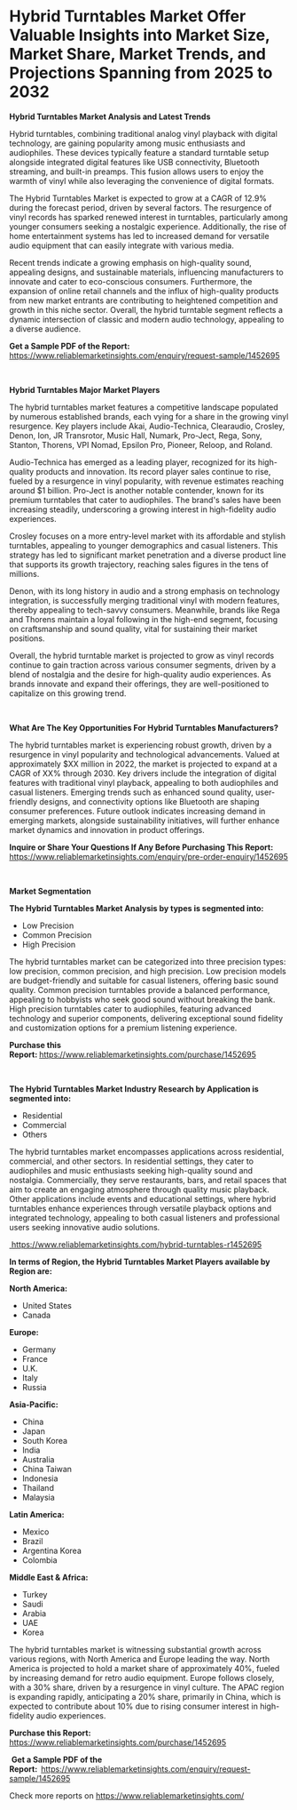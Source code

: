 <p><h1>Hybrid Turntables Market Offer Valuable Insights into Market Size, Market Share, Market Trends, and Projections Spanning from 2025 to 2032</h1></p><p><strong>Hybrid Turntables Market Analysis and Latest Trends</strong></p>
<p><p>Hybrid turntables, combining traditional analog vinyl playback with digital technology, are gaining popularity among music enthusiasts and audiophiles. These devices typically feature a standard turntable setup alongside integrated digital features like USB connectivity, Bluetooth streaming, and built-in preamps. This fusion allows users to enjoy the warmth of vinyl while also leveraging the convenience of digital formats.</p><p>The Hybrid Turntables Market is expected to grow at a CAGR of 12.9% during the forecast period, driven by several factors. The resurgence of vinyl records has sparked renewed interest in turntables, particularly among younger consumers seeking a nostalgic experience. Additionally, the rise of home entertainment systems has led to increased demand for versatile audio equipment that can easily integrate with various media. </p><p>Recent trends indicate a growing emphasis on high-quality sound, appealing designs, and sustainable materials, influencing manufacturers to innovate and cater to eco-conscious consumers. Furthermore, the expansion of online retail channels and the influx of high-quality products from new market entrants are contributing to heightened competition and growth in this niche sector. Overall, the hybrid turntable segment reflects a dynamic intersection of classic and modern audio technology, appealing to a diverse audience.</p></p>
<p><strong>Get a Sample PDF of the Report:&nbsp;</strong> <a href="https://www.reliablemarketinsights.com/enquiry/request-sample/1452695?utm_campaign=2606&utm_medium=2&utm_source=Github&utm_content=ia&utm_term=11042025&utm_id=hybrid-turntables">https://www.reliablemarketinsights.com/enquiry/request-sample/1452695</a></p>
<p>&nbsp;</p>
<p><strong>Hybrid Turntables Major Market Players</strong></p>
<p><p>The hybrid turntables market features a competitive landscape populated by numerous established brands, each vying for a share in the growing vinyl resurgence. Key players include Akai, Audio-Technica, Clearaudio, Crosley, Denon, Ion, JR Transrotor, Music Hall, Numark, Pro-Ject, Rega, Sony, Stanton, Thorens, VPI Nomad, Epsilon Pro, Pioneer, Reloop, and Roland.</p><p>Audio-Technica has emerged as a leading player, recognized for its high-quality products and innovation. Its record player sales continue to rise, fueled by a resurgence in vinyl popularity, with revenue estimates reaching around $1 billion. Pro-Ject is another notable contender, known for its premium turntables that cater to audiophiles. The brand's sales have been increasing steadily, underscoring a growing interest in high-fidelity audio experiences.</p><p>Crosley focuses on a more entry-level market with its affordable and stylish turntables, appealing to younger demographics and casual listeners. This strategy has led to significant market penetration and a diverse product line that supports its growth trajectory, reaching sales figures in the tens of millions.</p><p>Denon, with its long history in audio and a strong emphasis on technology integration, is successfully merging traditional vinyl with modern features, thereby appealing to tech-savvy consumers. Meanwhile, brands like Rega and Thorens maintain a loyal following in the high-end segment, focusing on craftsmanship and sound quality, vital for sustaining their market positions.</p><p>Overall, the hybrid turntable market is projected to grow as vinyl records continue to gain traction across various consumer segments, driven by a blend of nostalgia and the desire for high-quality audio experiences. As brands innovate and expand their offerings, they are well-positioned to capitalize on this growing trend.</p></p>
<p>&nbsp;</p>
<p><strong>What Are The Key Opportunities For Hybrid Turntables Manufacturers?</strong></p>
<p><p>The hybrid turntables market is experiencing robust growth, driven by a resurgence in vinyl popularity and technological advancements. Valued at approximately $XX million in 2022, the market is projected to expand at a CAGR of XX% through 2030. Key drivers include the integration of digital features with traditional vinyl playback, appealing to both audiophiles and casual listeners. Emerging trends such as enhanced sound quality, user-friendly designs, and connectivity options like Bluetooth are shaping consumer preferences. Future outlook indicates increasing demand in emerging markets, alongside sustainability initiatives, will further enhance market dynamics and innovation in product offerings.</p></p>
<p><strong>Inquire or Share Your Questions If Any Before Purchasing This Report:</strong> <a href="https://www.reliablemarketinsights.com/enquiry/pre-order-enquiry/1452695?utm_campaign=2606&utm_medium=2&utm_source=Github&utm_content=ia&utm_term=11042025&utm_id=hybrid-turntables">https://www.reliablemarketinsights.com/enquiry/pre-order-enquiry/1452695</a></p>
<p>&nbsp;</p>
<p><strong>Market Segmentation</strong></p>
<p><strong>The Hybrid Turntables Market Analysis by types is segmented into:</strong></p>
<p><ul><li>Low Precision</li><li>Common Precision</li><li>High Precision</li></ul></p>
<p><p>The hybrid turntables market can be categorized into three precision types: low precision, common precision, and high precision. Low precision models are budget-friendly and suitable for casual listeners, offering basic sound quality. Common precision turntables provide a balanced performance, appealing to hobbyists who seek good sound without breaking the bank. High precision turntables cater to audiophiles, featuring advanced technology and superior components, delivering exceptional sound fidelity and customization options for a premium listening experience.</p></p>
<p><strong>Purchase this Report:&nbsp;</strong><a href="https://www.reliablemarketinsights.com/purchase/1452695?utm_campaign=2606&utm_medium=2&utm_source=Github&utm_content=ia&utm_term=11042025&utm_id=hybrid-turntables">https://www.reliablemarketinsights.com/purchase/1452695</a></p>
<p>&nbsp;</p>
<p><strong>The Hybrid Turntables Market Industry Research by Application is segmented into:</strong></p>
<p><ul><li>Residential</li><li>Commercial</li><li>Others</li></ul></p>
<p><p>The hybrid turntables market encompasses applications across residential, commercial, and other sectors. In residential settings, they cater to audiophiles and music enthusiasts seeking high-quality sound and nostalgia. Commercially, they serve restaurants, bars, and retail spaces that aim to create an engaging atmosphere through quality music playback. Other applications include events and educational settings, where hybrid turntables enhance experiences through versatile playback options and integrated technology, appealing to both casual listeners and professional users seeking innovative audio solutions.</p></p>
<p><a href="https://www.reliablemarketinsights.com/hybrid-turntables-r1452695?utm_campaign=2606&utm_medium=2&utm_source=Github&utm_content=ia&utm_term=11042025&utm_id=hybrid-turntables">&nbsp;https://www.reliablemarketinsights.com/hybrid-turntables-r1452695</a></p>
<p><strong>In terms of Region, the Hybrid Turntables Market Players available by Region are:</strong></p>
<p>
    <p> <strong> North America: </strong>
        <ul>
            <li>United States</li>
            <li>Canada</li>
        </ul>
        </p> 
    <p> <strong> Europe: </strong>
        <ul>
            <li>Germany</li>
            <li>France</li>
            <li>U.K.</li>
            <li>Italy</li>
            <li>Russia</li>
        </ul>
        </p> 
    <p> <strong> Asia-Pacific: </strong>
        <ul>
            <li>China</li>
            <li>Japan</li>
            <li>South Korea</li>
            <li>India</li>
            <li>Australia</li>
            <li>China Taiwan</li>
            <li>Indonesia</li>
            <li>Thailand</li>
            <li>Malaysia</li>
        </ul>
        </p> 
    <p> <strong> Latin America: </strong>
        <ul>
            <li>Mexico</li>
            <li>Brazil</li>
            <li>Argentina Korea</li>
            <li>Colombia</li>
        </ul>
        </p> 
    <p> <strong> Middle East & Africa: </strong>
        <ul>
            <li>Turkey</li>
            <li>Saudi</li>
            <li>Arabia</li>
            <li>UAE</li>
            <li>Korea</li>
        </ul>
    </p>
    </p>
<p><p>The hybrid turntables market is witnessing substantial growth across various regions, with North America and Europe leading the way. North America is projected to hold a market share of approximately 40%, fueled by increasing demand for retro audio equipment. Europe follows closely, with a 30% share, driven by a resurgence in vinyl culture. The APAC region is expanding rapidly, anticipating a 20% share, primarily in China, which is expected to contribute about 10% due to rising consumer interest in high-fidelity audio experiences.</p></p>
<p><strong>Purchase this Report: </strong><a href="https://www.reliablemarketinsights.com/purchase/1452695?utm_campaign=2606&utm_medium=2&utm_source=Github&utm_content=ia&utm_term=11042025&utm_id=hybrid-turntables">https://www.reliablemarketinsights.com/purchase/1452695</a></p>
<p>&nbsp;<strong>Get a Sample PDF of the Report:&nbsp;&nbsp;</strong><a href="https://www.reliablemarketinsights.com/enquiry/request-sample/1452695?utm_campaign=2606&utm_medium=2&utm_source=Github&utm_content=ia&utm_term=11042025&utm_id=hybrid-turntables">https://www.reliablemarketinsights.com/enquiry/request-sample/1452695</a></p>
<p><strong></strong></p>
<p>Check more reports on <a href="https://www.reliablemarketinsights.com/?utm_campaign=2606&utm_medium=2&utm_source=Github&utm_content=ia&utm_term=11042025&utm_id=hybrid-turntables">https://www.reliablemarketinsights.com/</a></p>